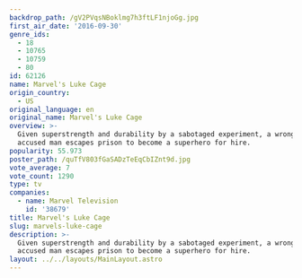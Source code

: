 ```yaml
---
backdrop_path: /gV2PVqsNBoklmg7h3ftLF1njoGg.jpg
first_air_date: '2016-09-30'
genre_ids:
  - 18
  - 10765
  - 10759
  - 80
id: 62126
name: Marvel's Luke Cage
origin_country:
  - US
original_language: en
original_name: Marvel's Luke Cage
overview: >-
  Given superstrength and durability by a sabotaged experiment, a wrongly
  accused man escapes prison to become a superhero for hire.
popularity: 55.973
poster_path: /quTfV803fGaSADzTeEqCbIZnt9d.jpg
vote_average: 7
vote_count: 1290
type: tv
companies:
  - name: Marvel Television
    id: '38679'
title: Marvel's Luke Cage
slug: marvels-luke-cage
description: >-
  Given superstrength and durability by a sabotaged experiment, a wrongly
  accused man escapes prison to become a superhero for hire.
layout: ../../layouts/MainLayout.astro
---
```


